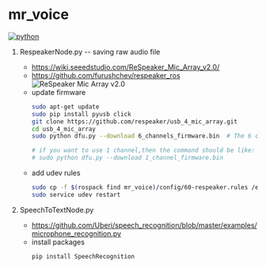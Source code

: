 # mr_voice

[![python](https://img.shields.io/badge/python-3.6-brightgreen)]()

1. RespeakerNode.py -- saving raw audio file
   - https://wiki.seeedstudio.com/ReSpeaker_Mic_Array_v2.0/
   - https://github.com/furushchev/respeaker_ros
   ![ReSpeaker Mic Array v2.0](https://files.seeedstudio.com/wiki/ReSpeaker_Mic_Array_V2/img/Hardware%20Overview.png)
   - update firmware
      ```bash
      sudo apt-get update
      sudo pip install pyusb click
      git clone https://github.com/respeaker/usb_4_mic_array.git
      cd usb_4_mic_array
      sudo python dfu.py --download 6_channels_firmware.bin  # The 6 channels version 

      # if you want to use 1 channel,then the command should be like:
      # sudo python dfu.py --download 1_channel_firmware.bin
      ```
   - add udev rules
      ```bash
      sudo cp -f $(rospack find mr_voice)/config/60-respeaker.rules /etc/udev/rules.d/60-respeaker.rules
      sudo service udev restart
      ```

2. SpeechToTextNode.py
   - https://github.com/Uberi/speech_recognition/blob/master/examples/microphone_recognition.py
   - install packages
      ```bash
      pip install SpeechRecognition
      ```
